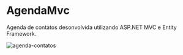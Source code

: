 # AgendaMvc

Agenda de contatos desonvolvida utilizando ASP.NET MVC e Entity Framework.

![agenda-contatos](https://user-images.githubusercontent.com/107088836/222267866-c8a11e0a-5fa6-4916-940d-d7b580e9e1cb.png)
